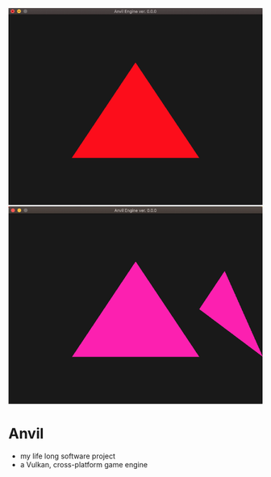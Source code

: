![Alt text](core/extras/Untitled.png "3/24/2022")
![Alt text](core/extras/twoTris.png "3/28/2022")

# Anvil

- my life long software project
- a Vulkan, cross-platform game engine
